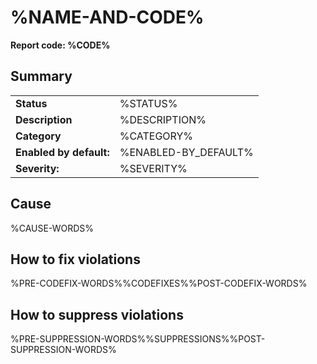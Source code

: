 # %NAME-AND-CODE%
**Report code: %CODE%**

## Summary
<table>
<tr>
  <td><strong>Status</strong></td>
  <td>%STATUS%</td>
</tr>
<tr>
  <td><strong>Description</strong></td>
  <td>%DESCRIPTION%</td>
</tr>
<tr>
  <td><strong>Category</strong></td>
  <td>%CATEGORY%</td>
</tr>
<tr>
  <td><strong>Enabled by default:</strong></td>
  <td>%ENABLED-BY_DEFAULT%</td>
</tr>
<tr>
  <td><strong>Severity:</strong></td>
  <td>%SEVERITY%</td>
</tr>
</table>

## Cause

%CAUSE-WORDS%

## How to fix violations

%PRE-CODEFIX-WORDS%%CODEFIXES%%POST-CODEFIX-WORDS%

## How to suppress violations

%PRE-SUPPRESSION-WORDS%%SUPPRESSIONS%%POST-SUPPRESSION-WORDS%
